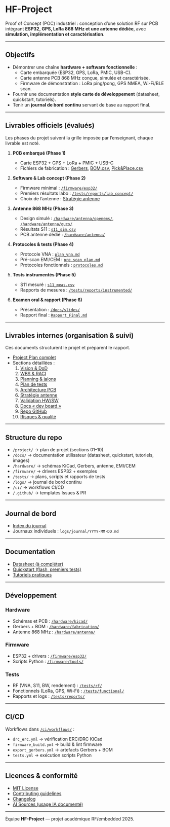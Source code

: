 ﻿# HF-Project

Proof of Concept (POC) industriel : conception d’une solution RF sur PCB intégrant **ESP32, GPS, LoRa 868 MHz et une antenne dédiée**, avec **simulation, implémentation et caractérisation**.

---

## Objectifs
- Démontrer une chaîne **hardware + software fonctionnelle** :
  - Carte embarquée (ESP32, GPS, LoRa, PMIC, USB-C).
  - Carte antenne PCB 868 MHz conçue, simulée et caractérisée.
  - Firmware de démonstration : LoRa ping/pong, GPS NMEA, Wi-Fi/BLE scan.
- Fournir une documentation **style carte de développement** (datasheet, quickstart, tutoriels).
- Tenir un **journal de bord continu** servant de base au rapport final.

---

## Livrables officiels (évalués)

Les phases du projet suivent la grille imposée par l’enseignant, chaque livrable est noté.

1. **PCB embarqué (Phase 1)**
   - Carte ESP32 + GPS + LoRa + PMIC + USB-C  
   - Fichiers de fabrication : [Gerbers](hardware/fabrication/Gerbers/), [BOM.csv](hardware/fabrication/BOM.csv), [Pick&Place.csv](hardware/fabrication/PickPlace.csv)

2. **Software & Lab concept (Phase 2)**
   - Firmware minimal : [`/firmware/esp32/`](firmware/esp32/)  
   - Premiers résultats labo : [`/tests/reports/lab_concept/`](tests/reports/lab_concept/)  
   - Choix de l’antenne : [Stratégie antenne](project/06_Strategie_Antenne.md)

3. **Antenne 868 MHz (Phase 3)**
   - Design simulé : [`/hardware/antenna/openems/`](hardware/antenna/openems/), [`/hardware/antenna/qucs/`](hardware/antenna/qucs/)  
   - Résultats S11 : [`s11_sim.csv`](hardware/antenna/results/s11_sim.csv)  
   - PCB antenne dédié : [`/hardware/antenna/`](hardware/antenna/)

4. **Protocoles & tests (Phase 4)**
   - Protocole VNA : [`plan_vna.md`](tests/rf/plan_vna.md)  
   - Pré-scan EMI/CEM : [`pre_scan_plan.md`](hardware/emi_cem/pre_scan_plan.md)  
   - Protocoles fonctionnels : [`protocoles.md`](tests/functional/protocoles.md)

5. **Tests instrumentés (Phase 5)**
   - S11 mesuré : [`s11_meas.csv`](tests/reports/instrumented/s11_meas.csv)  
   - Rapports de mesures : [`/tests/reports/instrumented/`](tests/reports/instrumented/)

6. **Examen oral & rapport (Phase 6)**
   - Présentation : [`/docs/slides/`](docs/slides/)  
   - Rapport final : [`Rapport_Final.md`](docs/report/Rapport_Final.md)


---

## Livrables internes (organisation & suivi)
Ces documents structurent le projet et préparent le rapport.

- [Project Plan complet](project/PROJECT_PLAN.md)  
- Sections détaillées :
  1. [Vision & DoD](project/01_Vision_DoD.md)  
  2. [WBS & RACI](project/02_WBS_RACI.md)  
  3. [Planning & jalons](project/03_Planning.md)  
  4. [Plan de tests](project/04_Tests.md)  
  5. [Architecture PCB](project/05_Architecture_PCB.md)  
  6. [Stratégie antenne](project/06_Strategie_Antenne.md)  
  7. [Validation HW/SW](project/07_Validation_HW_SW.md)  
  8. [Docs « dev board »](project/08_Documentation_DevBoard.md)  
  9. [Repo GitHub](project/09_Repo_GitHub.md)  
  10. [Risques & qualité](project/10_Risques_Qualite.md)

---

## Structure du repo

- `/project/` → plan de projet (sections 01–10)  
- `/docs/` → documentation utilisateur (datasheet, quickstart, tutoriels, images)  
- `/hardware/` → schémas KiCad, Gerbers, antenne, EMI/CEM  
- `/firmware/` → drivers ESP32 + exemples  
- `/tests/` → plans, scripts et rapports de tests  
- `/logs/` → journal de bord continu  
- `/ci/` → workflows CI/CD  
- `/.github/` → templates Issues & PR  

---

## Journal de bord
- [Index du journal](logs/journal_index.md)  
- Journaux individuels : `logs/journal/YYYY-MM-DD.md`  

---

## Documentation
- [Datasheet (à compléter)](docs/datasheet/)  
- [Quickstart (flash, premiers tests)](docs/quickstart/)  
- [Tutoriels pratiques](docs/tutorials/)  

---

## Développement

### Hardware
- Schémas et PCB : [`/hardware/kicad/`](hardware/kicad/)  
- Gerbers + BOM : [`/hardware/fabrication/`](hardware/fabrication/)  
- Antenne 868 MHz : [`/hardware/antenna/`](hardware/antenna/)  

### Firmware
- ESP32 + drivers : [`/firmware/esp32/`](firmware/esp32/)  
- Scripts Python : [`/firmware/tools/`](firmware/tools/)  

### Tests
- RF (VNA, S11, BW, rendement) : [`/tests/rf/`](tests/rf/)  
- Fonctionnels (LoRa, GPS, Wi-Fi) : [`/tests/functional/`](tests/functional/)  
- Rapports et logs : [`/tests/reports/`](tests/reports/)  

---

## CI/CD
Workflows dans [`/ci/workflows/`](ci/workflows/) :
- `drc_erc.yml` → vérification ERC/DRC KiCad  
- `firmware_build.yml` → build & lint firmware  
- `export_gerbers.yml` → artefacts Gerbers + BOM  
- `tests.yml` → exécution scripts Python  

---

## Licences & conformité
- [MIT License](LICENSE)  
- [Contributing guidelines](CONTRIBUTING.md)  
- [Changelog](CHANGELOG.md)  
- [AI Sources (usage IA documenté)](AI_SOURCES.md)  

---

Équipe **HF-Project** — projet académique RF/embedded 2025.
